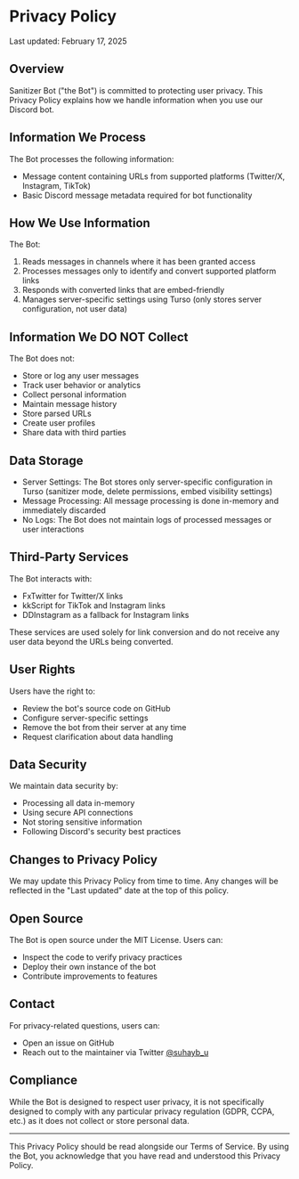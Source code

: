 # Privacy Policy

Last updated: February 17, 2025

## Overview

Sanitizer Bot ("the Bot") is committed to protecting user privacy. This Privacy Policy explains how we handle information when you use our Discord bot.

## Information We Process

The Bot processes the following information:
- Message content containing URLs from supported platforms (Twitter/X, Instagram, TikTok)
- Basic Discord message metadata required for bot functionality

## How We Use Information

The Bot:
1. Reads messages in channels where it has been granted access
2. Processes messages only to identify and convert supported platform links
3. Responds with converted links that are embed-friendly
4. Manages server-specific settings using Turso (only stores server configuration, not user data)

## Information We DO NOT Collect

The Bot does not:
- Store or log any user messages
- Track user behavior or analytics
- Collect personal information
- Maintain message history
- Store parsed URLs
- Create user profiles
- Share data with third parties

## Data Storage

- Server Settings: The Bot stores only server-specific configuration in Turso (sanitizer mode, delete permissions, embed visibility settings)
- Message Processing: All message processing is done in-memory and immediately discarded
- No Logs: The Bot does not maintain logs of processed messages or user interactions

## Third-Party Services

The Bot interacts with:
- FxTwitter for Twitter/X links
- kkScript for TikTok and Instagram links
- DDInstagram as a fallback for Instagram links

These services are used solely for link conversion and do not receive any user data beyond the URLs being converted.

## User Rights

Users have the right to:
- Review the bot's source code on GitHub
- Configure server-specific settings
- Remove the bot from their server at any time
- Request clarification about data handling

## Data Security

We maintain data security by:
- Processing all data in-memory
- Using secure API connections
- Not storing sensitive information
- Following Discord's security best practices

## Changes to Privacy Policy

We may update this Privacy Policy from time to time. Any changes will be reflected in the "Last updated" date at the top of this policy.

## Open Source

The Bot is open source under the MIT License. Users can:
- Inspect the code to verify privacy practices
- Deploy their own instance of the bot
- Contribute improvements to features

## Contact

For privacy-related questions, users can:
- Open an issue on GitHub
- Reach out to the maintainer via Twitter [@suhayb_u](https://twitter.com/suhayb_u)

## Compliance

While the Bot is designed to respect user privacy, it is not specifically designed to comply with any particular privacy regulation (GDPR, CCPA, etc.) as it does not collect or store personal data.

---

This Privacy Policy should be read alongside our Terms of Service. By using the Bot, you acknowledge that you have read and understood this Privacy Policy.
